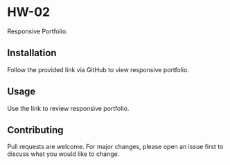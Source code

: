 # HW-02
Responsive Portfolio. 

## Installation 
Follow the provided link via GitHub to view responsive portfolio.

## Usage
Use the link to review responsive portfolio.

## Contributing 
Pull requests are welcome. For major changes, please open an issue first to discuss what you would like to change.
